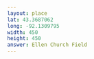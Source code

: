 ```yaml
---
layout: place
lat: 43.3687062
long: -92.1309795
width: 450
height: 450
answer: Ellen Church Field
---
```

